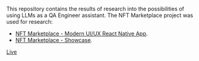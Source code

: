 This repository contains the results of research into the possibilities of using LLMs as a QA Engineer assistant.
The NFT Marketplace project was used for research:
- [NFT Marketplace - Modern UI/UX React Native App](https://github.com/StasKovalchuk/react-native-nft-marketplace).
- [NFT Marketplace - Showcase](https://github.com/StasKovalchuk/nft-marketplace-showcase).

[Live](https://staskovalchuk.github.io/nft-marketplace-showcase/)
